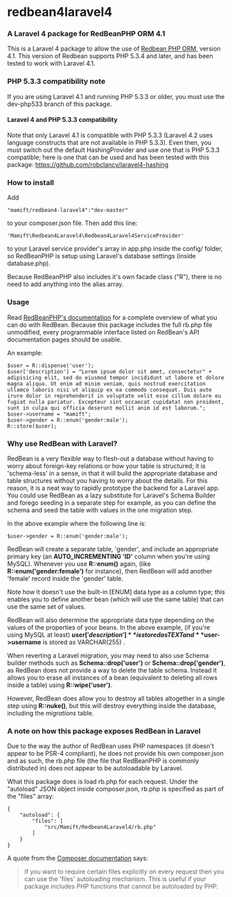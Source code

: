 # redbean4laravel4
### A Laravel 4 package for RedBeanPHP ORM 4.1

This is a Laravel 4 package to allow the use of [Redbean PHP ORM](http://redbeanphp.com), version 4.1. This version of Redbean supports PHP 5.3.4 and later, and has been tested to work with Laravel 4.1.

### PHP 5.3.3 compatibility note
If you are using Laravel 4.1 and running PHP 5.3.3 or older, you must use the dev-php533 branch of this package.

#### Laravel 4 and PHP 5.3.3 compatibility

Note that only Laravel 4.1 is compatible with PHP 5.3.3 (Laravel 4.2 uses language constructs that are not available in PHP 5.3.3). Even then, you must switch out the default HashingProvider and use one that is PHP 5.3.3 compatible; here is one that can be used and has been tested with this package: https://github.com/robclancy/laravel4-hashing

### How to install

Add 
	
	"mamift/redbean4-laravel4":"dev-master" 
	
to your composer.json file. Then add this line:

	'Mamift\Redbean4Laravel4\Redbean4Laravel4ServiceProvider'

to your Laravel service provider's array in app.php inside the config/ folder, so RedBeanPHP is setup using Laravel's database settings (inside database.php).

Because RedBeanPHP also includes it's own facade class ("R"), there is no need to add anything into the alias array.

### Usage

Read [RedBeanPHP's documentation](http://redbeanphp.com/crud) for a complete overview of what you can do with RedBean. Because this package includes the full rb.php file unmodified, every programmable interface listed on RedBean's API documentation pages should be usable.

An example:

	$user = R::dispense('user');
	$user['description'] = "Lorem ipsum dolor sit amet, consectetur" + adipisicing elit, sed do eiusmod tempor incididunt ut labore et dolore magna aliqua. Ut enim ad minim veniam, quis nostrud exercitation ullamco laboris nisi ut aliquip ex ea commodo consequat. Duis aute irure dolor in reprehenderit in voluptate velit esse cillum dolore eu fugiat nulla pariatur. Excepteur sint occaecat cupidatat non proident, sunt in culpa qui officia deserunt mollit anim id est laborum.";
	$user->username = "mamift";
	$user->gender = R::enum('gender:male');
	R::store($user);

### Why use RedBean with Laravel?

RedBean is a very flexible way to flesh-out a database without having to worry about foreign-key relations or how your table is structured; it is 'schema-less' in a sense, in that it will build the appropriate database and table structures without you having to worry about the details. For this reason, it is a neat way to rapidly prototype the backend for a Laravel app. You could use RedBean as a lazy substitute for Laravel's Schema Builder and forego seeding in a separate step for example, as you can define the schema and seed the table with values in the one migration step.

In the above example where the following line is:

	$user->gender = R::enum('gender:male');

RedBean will create a separate table, 'gender', and include an appropriate primary key (an **AUTO_INCREMENTING 'ID'** column when you're using MySQL). Whenever you use **R::enum()** again, (like **R::enum('gender:female')** for instance), then RedBean will add another 'female' record inside the 'gender' table. 

Note how it doesn't use the built-in [ENUM] data type as a column type; this enables you to define another bean (which will use the same table) that can use the same set of values.

RedBean will also determine the appropriate data type depending on the values of the properties of your beans. In the above example, (if you're using MySQL at least) **$user['description']** is stored as TEXT and **$user->username** is stored as VARCHAR(255) .

When reverting a Laravel migration, you may need to also use Schema builder methods such as **Schema::drop('user')** or **Schema::drop('gender')**, as RedBean does not provide a way to delete the table schema. Instead it allows you to erase all instances of a bean (equivalent to deleting all rows inside a table) using **R::wipe('user')**. 

However, RedBean does allow you to destroy all tables altogether in a single step using **R::nuke()**, but this will destroy everything inside the database, including the *migrations* table.

### A note on how this package exposes RedBean in Laravel

Due to the way the author of RedBean uses PHP namespaces (it doesn't appear to be PSR-4 compliant), he does not provide his own composer.json and as such, the rb.php file (the file that RedBeanPHP is commonly distributed in) does not appear to be autoloadable by Laravel.

What this package does is load rb.php for each request. Under the "autoload" JSON object inside composer.json, rb.php is specified as part of the "files" array:

	{
	    "autoload": {
    	    "files": [
    	        "src/Mamift/Redbean4Laravel4/rb.php"
    	    ]
    	}
	}
	
A quote from the [Composer documentation](https://getcomposer.org/doc/04-schema.md#files) says:
>If you want to require certain files explicitly on every request then you can use the 'files' autoloading mechanism. This is useful if your package includes PHP functions that cannot be autoloaded by PHP.